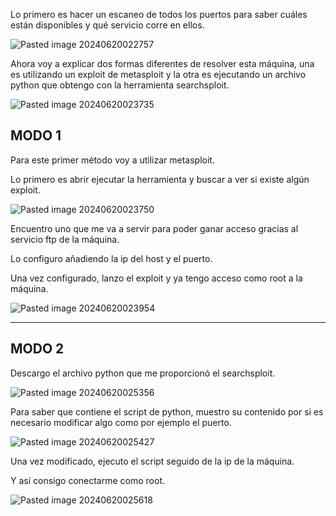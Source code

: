Lo primero es hacer un escaneo de todos los puertos para saber cuáles están disponibles y qué servicio corre en ellos.

![Pasted image 20240620022757](https://github.com/user-attachments/assets/0af6bb63-0a0b-4487-ba3f-eae76f3b72cf)

Ahora voy a explicar dos formas diferentes de resolver esta máquina, una es utilizando un exploit de metasploit y la otra es ejecutando un archivo python que obtengo con la herramienta searchsploit.

![Pasted image 20240620023735](https://github.com/user-attachments/assets/6956afbd-e5d3-466e-8126-bc9c33b83efe)
## MODO 1
Para este primer método voy a utilizar metasploit.

Lo primero es abrir ejecutar la herramienta y buscar a ver si existe algún exploit.

![Pasted image 20240620023750](https://github.com/user-attachments/assets/3aec6b42-893f-4690-a03c-c58457b28906)

Encuentro uno que me va a servir para poder ganar acceso gracias al servicio ftp de la máquina.

Lo configuro añadiendo la ip del host y el puerto.

Una vez configurado, lanzo el exploit y ya tengo acceso como root a la máquina.

![Pasted image 20240620023954](https://github.com/user-attachments/assets/82903afa-8c1d-4a12-a02f-738a71fa42c7)

---

## MODO 2
Descargo el archivo python que me proporcionó el searchsploit.

![Pasted image 20240620025356](https://github.com/user-attachments/assets/114289ba-0c16-4682-9703-608aa835c29c)

Para saber que contiene el script de python, muestro su contenido por si es necesario modificar algo como por ejemplo el puerto.

![Pasted image 20240620025427](https://github.com/user-attachments/assets/256ed84b-90e7-4156-afcb-796c1f133bce)

Una vez modificado, ejecuto el script seguido de la ip de la máquina.

Y así consigo conectarme como root.

![Pasted image 20240620025618](https://github.com/user-attachments/assets/1577eb54-1ee4-4873-be9c-6896bcf62df2)

